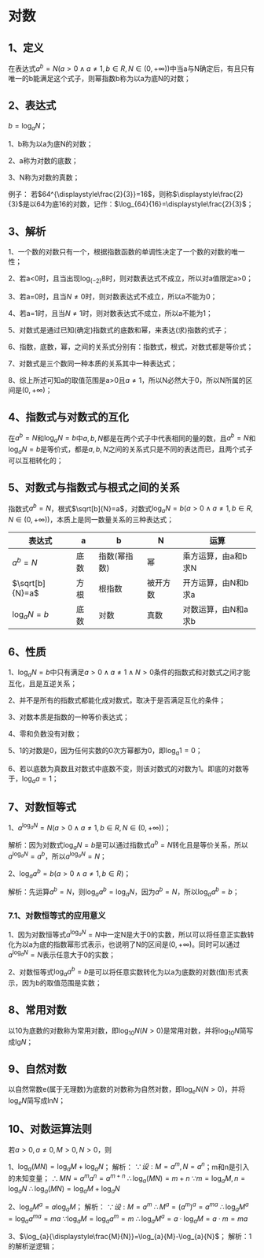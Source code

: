 # 对数
## 1、定义
在表达式$a^{b}=N(a>0\land a\ne1,b\in R,N\in(0,+\infty))$中当a与N确定后，有且只有唯一的b能满足这个式子，则幂指数b称为以a为底N的对数；

## 2、表达式
$b=\log_{a}{N}$；

1、b称为以a为底N的对数；

2、a称为对数的底数；

3、N称为对数的真数；

例子：
若$64^{\displaystyle\frac{2}{3}}=16$，则称$\displaystyle\frac{2}{3}$是以64为底16的对数，记作：$\log_{64}{16}=\displaystyle\frac{2}{3}$；

## 3、解析
1、一个数的对数只有一个，根据指数函数的单调性决定了一个数的对数的唯一性；

2、若a<0时，且当出现$\log_{(-2)}{8}$时，则对数表达式不成立，所以对a值限定a>0；

3、若a=0时，且当$N\ne0$时，则对数表达式不成立，所以a不能为0；

4、若a=1时，且当$N\ne1$时，则对数表达式不成立，所以a不能为1；

5、对数式是通过已知(确定)指数式的底数和幂，来表达(求)指数的式子；

6、指数，底数，幂，之间的关系式分别有：指数式，根式，对数式都是等价式；

7、对数式是三个数同一种本质的关系其中一种表达式；

8、综上所述可知a的取值范围是a>0且$a\ne1$，所以N必然大于0，所以N所属的区间是$(0,+\infty)$；

## 4、指数式与对数式的互化
在$a^{b}=N$和$\log_{a}{N}=b$中$a,b,N$都是在两个式子中代表相同的量的数，且$a^{b}=N$和$\log_{a}{N}=b$是等价式，都是$a,b,N$之间的关系式只是不同的表达而已，且两个式子可以互相转化的；

## 5、对数式与指数式与根式之间的关系
指数式$a^{b}=N$，根式$\sqrt[b]{N}=a$，对数式$\log_{a}{N}=b(a>0\land a\ne1,b\in R,N\in(0,+\infty))$，本质上是同一数量关系的三种表达式；

| 表达式 | a | b | N | 运算 |
|---|---|---|---|---|
| $a^{b}=N$ | 底数 | 指数(幂指数) | 幂 | 乘方运算，由a和b求N |
| $\sqrt[b]{N}=a$ | 方根 | 根指数 | 被开方数 | 开方运算，由N和b求a |
| $\log_{a}{N}=b$ | 底数 | 对数 | 真数 | 对数运算，由N和a求b |

## 6、性质
1、$\log_{a}{N}=b$中只有满足$a>0\land a\ne1\land N>0$条件的指数式和对数式之间才能互化，且是互逆关系；

2、并不是所有的指数式都能化成对数式，取决于是否满足互化的条件；

3、对数本质是指数的一种等价表达式；

4、零和负数没有对数；

5、1的对数是0，因为任何实数的0次方幂都为0，即$\log_{a}{1}=0$；

6、若以底数为真数且对数式中底数不变，则该对数式的对数为1。即底的对数等于，$\log_{a}{a}=1$；

## 7、对数恒等式
1、$a^{\log_{a}{N}}=N(a>0\land a\ne1,b\in R,N\in(0,+\infty))$；

解析：因为对数式$\log_{a}{N}=b$是可以通过指数式$a^{b}=N$转化且是等价关系，所以$a^{\log_{a}{N}}=a^{b}$，所以$a^{\log_{a}{N}}=N$；

2、$\log_{a}{a^{b}}=b(a>0\land a\ne1,b\in R)$；

解析：先运算$a^{b}=N$，则$\log_{a}{a^{b}}=\log_{a}{N}$，因为$a^{b}=N$，所以$\log_{a}{a^{b}}=b$；

### 7.1、对数恒等式的应用意义
1、因为对数恒等式$a^{\log_{a}{N}}=N$中一定N是大于0的实数，所以可以将任意正实数转化为以a为底的指数幂形式表示，也说明了N的区间是$(0,+\infty)$。同时可以通过$a^{\log_{a}{N}}=N$表示任意大于0的实数；

2、对数恒等式$\log_{a}{a^{b}}=b$是可以将任意实数转化为以a为底数的对数(值)形式表示，因为b的取值范围是实数；

## 8、常用对数
以10为底数的对数称为常用对数，即$\log_{10}{N}(N>0)$是常用对数，并将$\log_{10}{N}$简写成$\lg_{}{N}$；

## 9、自然对数
以自然常数e(属于无理数)为底数的对数称为自然对数，即$\log_{e}{N}(N>0)$，并将$\log_{e}{N}$简写成$\ln_{}{N}$；

## 10、对数运算法则
若$a>0,a\ne0,M>0,N>0$，则

1、$\log_{a}{(MN)}=\log_{a}{M}+\log_{a}{N}$；
解析：
$\because 设:M=a^{m},N=a^{n}$；m和n是引入的未知变量；
$\therefore MN=a^{m}a^{n}=a^{m+n}$
$\therefore \log_{a}{(MN)}=m+n$
$\because m=\log_{a}{M},n=\log_{a}{N}$
$\therefore \log_{a}{(MN)}=\log_{a}{M}+\log_{a}{N}$

2、$\log_{a}{M^{a}}=a\log_{a}{M}$；
解析：
$\because 设:M=a^{m}$
$\therefore M^{a}=(a^{m})^{a}=a^{ma}$
$\therefore\log_{a}{M^{a}}=\log_{a}{a^{ma}}=ma$
$\because\log_{a}{M}=\log_{a}{a^{m}}=m$
$\therefore\log_{a}{M^{a}}=a\cdot\log_{a}{M}=a\cdot m=ma$


3、$\log_{a}{\displaystyle\frac{M}{N}}=\log_{a}{M}-\log_{a}{N}$；
解析：1的解析逆逻辑；
